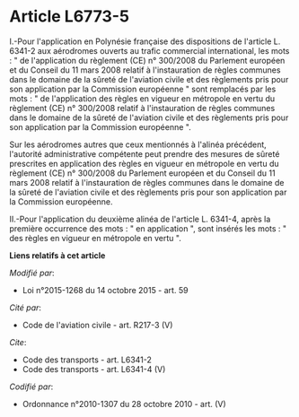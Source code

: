 # Article L6773-5

I.-Pour l'application en Polynésie française des dispositions de l'article L. 6341-2 aux aérodromes ouverts au trafic
commercial international, les mots : " de l'application du règlement (CE) n° 300/2008 du Parlement européen et du Conseil du
11 mars 2008 relatif à l'instauration de règles communes dans le domaine de la sûreté de l'aviation civile et des règlements
pris pour son application par la Commission européenne " sont remplacés par les mots : " de l'application des règles en
vigueur en métropole en vertu du règlement (CE) n° 300/2008 relatif à l'instauration de règles communes dans le domaine de la
sûreté de l'aviation civile et des règlements pris pour son application par la Commission européenne ". 

Sur les aérodromes autres que ceux mentionnés à l'alinéa précédent, l'autorité administrative compétente peut prendre des
mesures de sûreté prescrites en application des règles en vigueur en métropole en vertu du règlement (CE) n° 300/2008 du
Parlement européen et du Conseil du 11 mars 2008 relatif à l'instauration de règles communes dans le domaine de la sûreté de
l'aviation civile et des règlements pris pour son application par la Commission européenne. 

II.-Pour l'application du deuxième alinéa de l'article L. 6341-4, après la première occurrence des mots : " en application ",
sont insérés les mots : " des règles en vigueur en métropole en vertu ".

**Liens relatifs à cet article**

_Modifié par_:

  - Loi n°2015-1268 du 14 octobre 2015 - art. 59

_Cité par_:

  - Code de l'aviation civile - art. R217-3 (V)

_Cite_:

  - Code des transports - art. L6341-2
  - Code des transports - art. L6341-4 (V)

_Codifié par_:

  - Ordonnance n°2010-1307 du 28 octobre 2010 - art. (V)
